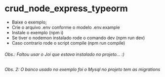 # crud_node_express_typeorm

* Baixe o exemplo; 
* Crie o arquivo .env conforme o modelo .env.example
* Instale o exemplo (npm i)
* Se tiver o nodemon instalado rode o comando dev (npm run dev)
* Caso contrario rode o script compile (npm run compile)

###### Obs.: Faltou usar o Joi que estava instalado no projeto... :)
###### Obs. 2: O banco usado no exemplo foi o Mysql no projeto tem as migrations
